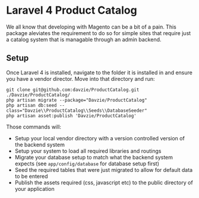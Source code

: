 Laravel 4 Product Catalog
===============

We all know that developing with Magento can be a bit of a pain. This package aleviates the requirement to do so for simple sites that require just a catalog system that is managable through an admin backend.

Setup
---------------------
Once Laravel 4 is installed, navigate to the folder it is installed in and ensure you have a vendor director. Move into that directory and run:

    git clone git@github.com:davzie/ProductCatalog.git ./Davzie/ProductCatalog/
    php artisan migrate --package="Davzie/ProductCatalog"
    php artisan db:seed --class="Davzie\\ProductCatalog\\Seeds\\DatabaseSeeder" 
    php artisan asset:publish 'Davzie/ProductCatalog'
    
Those commands will:

* Setup your local vendor directory with a version controlled version of the backend system
* Setup your system to load all required libraries and routings
* Migrate your database setup to match what the backend system expects (see `app/config/database` for database setup first)
* Seed the required tables that were just migrated to allow for default data to be entered
* Publish the assets required (css, javascript etc) to the public directory of your application